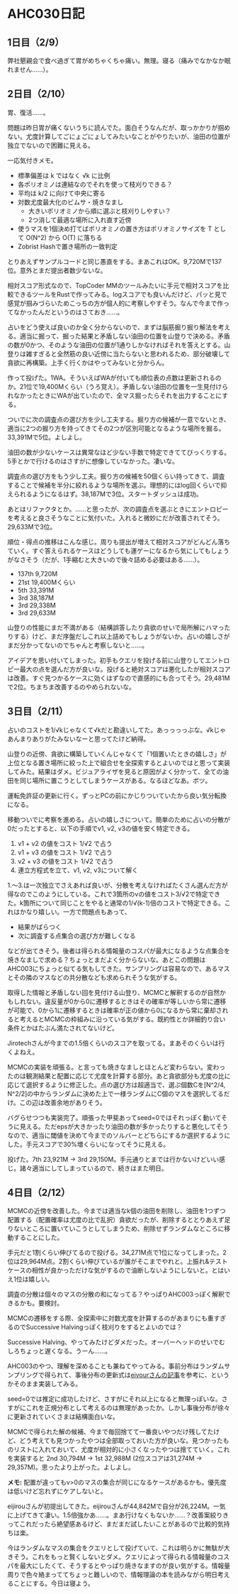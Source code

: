 # AHC030日記

## 1日目（2/9）

弊社懇親会で食べ過ぎて胃がめちゃくちゃ痛い。無理。寝る（痛みでなかなか眠れません……）。

## 2日目（2/10）

胃、復活……。

問題は昨日胃が痛くないうちに読んでた。面白そうなんだが、取っかかりが掴めない。尤度計算してごにょごにょしてみたいなことがやりたいが、油田の位置が独立でないので困難に見える。

一応気付きメモ。

- 標準偏差は k ではなく √k に比例
- 各ポリオミノは連結なのでそれを使って枝刈りできる？
- 平均は k/2 に向けて中央に寄る
- 対数尤度最大化のビムサ・焼きなまし
  - 大きいポリオミノから順に選ぶと枝刈りしやすい？
  - 2つ消して最適な場所に入れ直す近傍
- 使うマスを1個決め打てばポリオミノの置き方はポリオミノサイズを T として O(N^2) から O(T) に落ちる
- Zobrist Hashで置き場所の一致判定

とりあえずサンプルコードと同じ愚直をする。まあこれはOK。9,720Mで137位。意外とまだ提出者数少ないな。

相対スコア形式なので、TopCoder MMのツールみたいに手元で相対スコアを比較できるツールをRustで作ってみる。logスコアでも良いんだけど、パッと見で感覚が掴みづらいためこっちの方が個人的に考察しやすそう。なんで今まで作ってなかったんだというのはさておき……。

占いをどう使えば良いのか全く分からないので、まずは脳筋掘り掘り解法を考える。適当に掘って、掘った結果と矛盾しない油田の位置を山登りで決める。矛盾の数が0かつ、そのような油田の位置が1通りしかなければそれを答えとする。山登りは雑すぎると全然筋の良い近傍に当たらないと思われるため、部分破壊して貪欲に再構築。上手く行くかはやってみないと分からん。

作って投げた。1WA。そういえばWAが付いても順位表の点数は更新されるのか。21位で19,400Mくらい（うろ覚え）。矛盾しない油田の位置を一生見付けられなかったときにWAが出ていたので、全マス掘ったらそれを出力することにする。

ついでに次の調査点の選び方を少し工夫する。掘り方の候補が一意でないとき、適当に2つの掘り方を持ってきてその2つが区別可能となるような場所を掘る。33,391Mで5位。よしよし。

油田の数が少ないケースは異常なほど少ない手数で特定できててびっくりする。5手とかで行けるのはさすがに想像していなかった。凄いな。

調査点の選び方をもう少し工夫。掘り方の候補を50個くらい持ってきて、調査することで候補を半分に絞れるような場所を選ぶ。理想的にはlog回くらいで抑えられるようになるはず。38,187Mで3位。スタートダッシュは成功。

あとはリファクタとか。……と思ったが、次の調査点を選ぶときにエントロピーを考えると良さそうなことに気付いた。入れると微妙にだが改善されてそう。29,633Mで3位。

順位・得点の推移はこんな感じ。周りも提出が増えて相対スコアがどんどん落ちていく。すぐ答えられるケースはどうしても運ゲーになるから気にしてもしょうがなさそう（だが、1手縮むと大きいので後々詰める必要はある……）。

- 137th 9,720M
- 21st 19,400Mくらい
- 5th 33,391M
- 3rd 38,187M
- 3rd 29,338M
- 3rd 29,633M

山登りの性能にまだ不満がある（結構誤答したり貪欲のせいで局所解にハマったりする）けど、まだ序盤だしこれ以上詰めてもしょうがないか。占いの嬉しさがまだ分かってないのでちゃんと考察しないと……。

アイデアを思い付いてしまった。初手もクエリを投げる前に山登りしてエントロピー最大の点を選んだ方が良いな。投げると絶対スコアは悪化したが相対スコアは改善。すぐ見つかるケースに効くはずなので直感的にも合ってそう。29,481Mで2位。ちまちま改善するのやめられないな。

## 3日目（2/11）

占いのコストを1/√kじゃなくて√kだと勘違いしてた。あっっっっぶな。√kじゃあんまりありがたみないなーと思ってたけど納得。

山登りの近傍、貪欲に構築していくんじゃなくて「1個置いたときの嬉しさ」が上位となる置き場所に絞った上で組合せを全探索するとよいのではと思って実装してみた。結果はダメ。ビジュアライザを見ると原因がよく分かって、全ての油田を同じ場所に置こうとしてしまうケースがある。なるほどなあ。ボツ。

運転免許証の更新に行く。ずっとPCの前にかじりついていたから良い気分転換になる。

移動ついでに考察を進める。占いの嬉しさについて。簡単のために占いの分散が0だったとすると、以下の手順でv1, v2, v3の値を安く特定できる。

1. v1 + v2 の値をコスト 1/√2 で占う
2. v1 + v3 の値をコスト 1/√2 で占う
3. v2 + v3 の値をコスト 1/√2 で占う
4. 連立方程式を立て、v1, v2, v3について解く

1.～3.は一次独立でさえあれば良いが、分散を考えなければたくさん選んだ方が得なのでこのようにしている。これで3箇所のvの値をコスト3/√2で特定できた。k箇所について同じことをやると通常の1/√(k-1)倍のコストで特定できる。これはかなり嬉しい。一方で問題点もあって、

- 結果がばらつく
- 次に調査する点集合の選び方が難しくなる

などが出てきそう。後者は得られる情報量のコスパが最大になるような点集合を焼きなましで求める？ちょっとまだよく分からないな。あとこの問題はAHC003にちょっと似てる気もしてきた。サンプリングは容易なので、あるマスとその隣のマスなどの共分散なども求められそうな気がする。

取得した情報と矛盾しない回を見付ける山登り、MCMCと解釈するのが自然かもしれない。違反量が0から0に遷移するときはその確率が等しいから常に遷移が可能で、0から1に遷移するときは確率が正の値から0になるから常に棄却されると考えるとMCMCの枠組みに沿っている気がする。既約性とか詳細釣り合い条件とかはたぶん満たされてないけど。

Jirotechさんが今までの1.5倍くらいのスコアを取ってる。まあそのくらいは行くよねえ。

MCMCの実装を頑張る。と言っても焼きなましとほとんど変わらない。変わったのは観測結果と配置に応じて尤度を計算する部分。あと貪欲部分も尤度の比に応じて選択するように修正した。点の選び方は超適当で、選ぶ個数Cを[N^2/4, N^2/2]の中からランダムに決めた上で一様ランダムにC個のマスを選択してるだけ。この辺は改善余地がありそう。

バグらせつつも実装完了。頑張った甲斐あってseed=0ではそれっぽく動いてそうに見える。ただepsが大きかったり油田の数が多かったりすると悪化してそうなので、適当に閾値を決めて今までのソルバーとどちらにするか選択するようにした。手元スコアで30%増くらいになってそうに見える。

投げた。7th 23,921M -> 3rd 29,150M。手元通りとまでは行かないけどいい感じ。諸々適当にしてしまっているので、続きはまた明日。

## 4日目（2/12）

MCMCの近傍を改善した。今までは適当なk個の油田を削除し、油田を1つずつ配置する（配置確率は尤度の比で乱択）貪欲だったが、削除するととりあえず足りないところに置いていこうとしてしまうため、削除せずランダムなところに移動することにした。

手元だと1割くらい伸びてるので投げる。34,271M点で1位になってしまった。2位は29,964M点。2割くらい伸びているが誰がそこまでやれと。上振れ&テストケースの相性が良かっただけな気がするので油断しないようにしないと。とはいえ1位は嬉しい。

調査の分散は個々のマスの分散の和になってる？やっぱりAHC003っぽく解釈できるかも。要検討。

MCMCの遷移をする際、全探索中に対数尤度を計算するのがあまりにも重すぎるのでSuccessive Halvingっぽく枝刈りをするとよいのでは？

Successive Halving、やってみたけどダメだった。オーバーヘッドのせいでむしろちょっと遅くなる。うーん……。

AHC003のやつ、理解を深めることも兼ねてやってみる。事前分布はランダムサンプリングで得られて、事後分布の更新式は[eivourさんの記事](https://qiita.com/contramundum/items/b945400b81536df42d1a)を参考に、というかそのまま実装してみる。

seed=0では推定に成功したけど、さすがにそれ以上になると無理っぽいな。さすがにこれを正規分布として考えるのは無理があったか。しかし事後分布が徐々に更新されていくさまは結構面白いな。

MCMCで得られた解の候補、今まで毎回捨てて一番良いやつだけ残してたけど、どう考えても見つかったやつは全部取っておいた方が良いな。見つかったものリストに入れておいて、尤度が相対的に小さくなったやつは捨てていく。これを実装すると 2nd 30,794M -> 1st 32,988M (2位スコアは31,274M -> 29,357M)。思ったより上がった。よしよし。

**メモ:** 配置が違ってもv>0のマスの集合が同じになるケースがあるかも。優先度は低いけど忘れずにケアしないと。

eijirouさんが初提出してきた。eijirouさんが44,842Mで自分が26,224M。一気に上げてきて凄い。1.5倍強かあ……。まあ行けなくもないか……？改善案絞りきってこれだったら絶望感あるけど、まだまだ試したいことがあるので比較的気持ちは楽。

今はランダムなマスの集合をクエリとして投げていて、これは明らかに無駄が大きそう。これをもっと賢くしないとダメ。クエリによって得られる情報量のコスパを最大にしたくて、そうするとやっぱり焼きなますのが良い気がする。情報量周りで色々絡まっててちょっと難しいので、情報理論の本を読みながら明日考えることにする。今日は寝よう。
